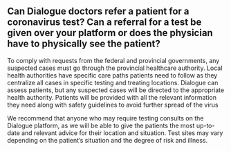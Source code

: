 ## Can Dialogue doctors refer a patient for a coronavirus test? Can a referral for a test be given over your platform or does the physician have to physically see the patient?

To comply with requests from the federal and provincial governments, any suspected cases must go through the provincial healthcare authority. Local health authorities have specific care paths patients need to follow as they centralize all cases in specific testing and treating locations. Dialogue can assess patients, but any suspected cases will be directed to the appropriate health authority. Patients will be provided with all the relevant information they need along with safety guidelines to avoid further spread of the virus

We recommend that anyone who may require testing consults on the Dialogue platform, as we will be able to give the patients the most up-to-date and relevant advice for their location and situation. Test sites may vary depending on the patient’s situation and the degree of risk and illness.
